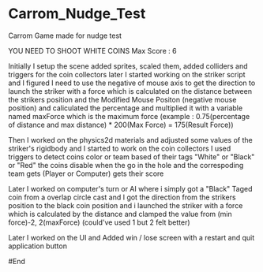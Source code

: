 # Carrom_Nudge_Test
 Carrom Game made for nudge test
 
 YOU NEED TO SHOOT WHITE COINS
 Max Score : 6
 
 Initially I setup the scene added sprites, scaled them, added colliders and triggers for the coin collectors
 later I started working on the striker script and I figured I need to use the negative of mouse axis to get the direction to launch the striker with
 a force which is calculated on the distance between the strikers position and the Modified Mouse Positon (negative mouse position) and caliculated the percentage
 and multiplied it with a variable named maxForce which is the maximum force 
 (example : 0.75(percentage of distance and max distance)  * 200(Max Force) = 175(Result Force))
 
 Then I worked on the physics2d materials and adjusted some values of the striker's rigidbody and I started to work on the coin collectors I used triggers to
 detect coins color or team based of their tags "White" or "Black" or "Red" the coins disable when the go in the hole and the correspoding team gets 
 (Player or Computer) gets their score
 
 Later I worked on computer's turn or AI where i simply got a "Black" Taged coin from a overlap circle cast and I got the direction from the strikers position
 to the black coin position and i launched the striker with a force which is calculated by the distance and clamped the value from (min force)-2, 2(maxForce) 
 (could've used 1 but 2 felt better) 
 
 Later I worked on the UI and Added win / lose screen with a restart and quit application button
 
#End
 
